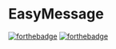 # EasyMessage
[![forthebadge](https://forthebadge.com/images/badges/built-with-love.svg)](https://github.com/royypercents)
[![forthebadge](https://forthebadge.com/images/badges/made-with-python.svg)](https://python.org)
